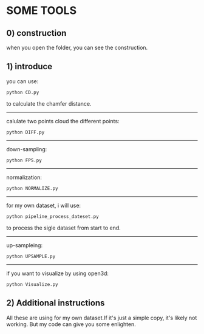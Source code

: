 # SOME TOOLS

## 0) construction

when you open the folder, you can see the construction.

## 1) introduce

you can use:

```
python CD.py
```

to calculate the chamfer distance.

---
calulate two points cloud the different points:
```
python DIFF.py
```
---
down-sampling:
```
python FPS.py
```
---
normalization:
```
python NORMALIZE.py
```
---
for my own dataset, i will use:
```
python pipeline_process_dateset.py
```
to process the sigle dataset from start to end.

---
up-sampleing:
```
python UPSAMPLE.py
```
---
if you want to visualize by using open3d:
```
python Visualize.py
```

## 2) Additional instructions
All these are using for my own dataset.If it's just a simple copy, it's likely not working.
But my code can give you some enlighten.